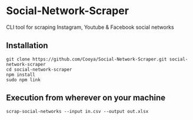# Social-Network-Scraper
CLI tool for scraping Instagram, Youtube &amp; Facebook social networks

## Installation
```
git clone https://github.com/Cooya/Social-Network-Scraper.git social-network-scraper
cd social-network-scraper
npm install
sudo npm link
```

## Execution from wherever on your machine
```
scrap-social-networks --input in.csv --output out.xlsx
```

